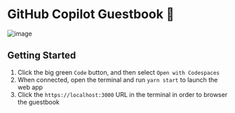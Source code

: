 # GitHub Copilot Guestbook 📖

![image](https://github.com/lostintangent/guestbook/assets/116461/ff860cd4-d2a4-49f0-8722-17d7f8f00dd2)

## Getting Started

1. Click the big green `Code` button, and then select `Open with Codespaces`
1. When connected, open the terminal and run `yarn start` to launch the web app
1. Click the `https://localhost:3000` URL in the terminal in order to browser the guestbook
